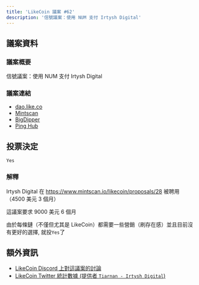 ```yaml
---
title: 'LikeCoin 議案 #62'
description: '信號議案：使用 NUM 支付 Irtysh Digital'
---
```


## 議案資料

### 議案概要
信號議案：使用 NUM 支付 Irtysh Digital

### 議案連結
- [dao.like.co](https://dao.like.co/proposals/62)
- [Mintscan](https://www.mintscan.io/likecoin/proposals/62)
- [BigDipper](https://bigdipper.live/likecoin/proposals/62)
- [Ping Hub](https://ping.pub/likecoin/gov/62)


## 投票決定
`Yes`

### 解釋
Irtysh Digital 在 https://www.mintscan.io/likecoin/proposals/28 被聘用（4500 美元 3 個月）

這議案要求 9000 美元 6 個月

由於每條鏈（不僅但尤其是 LikeCoin）都需要一些營銷（刷存在感）並且目前沒有更好的選擇, 就投`Yes`了  


## 額外資訊
- [LikeCoin Discord 上對這議案的討論](https://discord.com/channels/763001015712350231/796036074396844052/1080777850631770163)
- [LikeCoin Twitter 統計數據 (提供者 `Tiarnan - Irtysh Digital`)](https://docs.google.com/spreadsheets/d/1YTVTLtMm0guuW4Z0IDARq763sthmD_VE57ynEtJRFVU/edit?usp=sharing)
